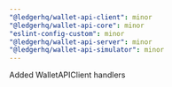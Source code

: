 ```yaml
---
"@ledgerhq/wallet-api-client": minor
"@ledgerhq/wallet-api-core": minor
"eslint-config-custom": minor
"@ledgerhq/wallet-api-server": minor
"@ledgerhq/wallet-api-simulator": minor
---
```


Added WalletAPIClient handlers
